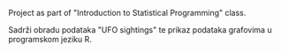 Project as part of "Introduction to Statistical Programming" class.

Sadrži obradu podataka "UFO sightings" te prikaz podataka grafovima u programskom jeziku R. 
